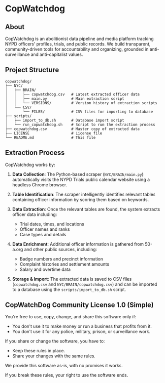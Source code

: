 # CopWatchdog

## About

CopWatchdog is an abolitionist data pipeline and media platform tracking NYPD officers' profiles, trials, and public records. We build transparent, community-driven tools for accountability and organizing, grounded in anti-surveillance and anti-capitalist values.

## Project Structure

```
copwatchdog/
├── NYC/
│   ├── BRAIN/
│   │   ├── copwatchdog.csv   # Latest extracted officer data
│   │   ├── main.py           # Main extraction script
│   │   └── VERSIONS/         # Version history of extraction scripts
│   └── CSV/
│       └── FILES/            # CSV files for importing to database
├── scripts/
│   ├── import_to_db.sh       # Database import script
│   └── run_copwatchdog.sh    # Script to run the extraction process
├── copwatchdog.csv           # Master copy of extracted data
├── LICENSE                   # License file
└── README.md                 # This file
```

## Extraction Process

CopWatchdog works by:

1. **Data Collection**: The Python-based scraper (`NYC/BRAIN/main.py`) automatically visits the NYPD Trials public calendar website using a headless Chrome browser.

2. **Table Identification**: The scraper intelligently identifies relevant tables containing officer information by scoring them based on keywords.

3. **Data Extraction**: Once the relevant tables are found, the system extracts officer data including:
   - Trial dates, times, and locations
   - Officer names and ranks
   - Case types and details

4. **Data Enrichment**: Additional officer information is gathered from 50-a.org and other public sources, including:
   - Badge numbers and precinct information
   - Complaint histories and settlement amounts
   - Salary and overtime data

5. **Storage & Import**: The extracted data is saved to CSV files (`copwatchdog.csv` and `NYC/BRAIN/copwatchdog.csv`) and can be imported to a database using the `scripts/import_to_db.sh` script.

## CopWatchDog Community License 1.0 (Simple)

You're free to use, copy, change, and share this software only if:

- You don't use it to make money or run a business that profits from it.
- You don't use it for any police, military, prison, or surveillance work.

If you share or change the software, you have to:

- Keep these rules in place.
- Share your changes with the same rules.

We provide this software as-is, with no promises it works.

If you break these rules, your right to use the software ends.

